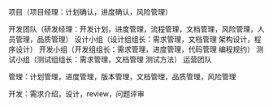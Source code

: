 项目（项目经理：计划确认，进度确认，风险管理）

开发团队（研发经理：开发计划，进度管理，流程管理，文档管理，风险管理，人员管理，品质管理）
    设计小组（设计组组长：需求管理，文档管理  架构设计，程序设计）
    开发小组（开发组组长：需求管理，进度管理，代码管理  编程规约）
    测试小组（测试组组长：需求管理，文档管理  测试方法）
运营团队


管理：计划管理，进度管理，版本管理，文档管理，品质管理，风险管理

开发：需求介绍，设计，review，问题评审
